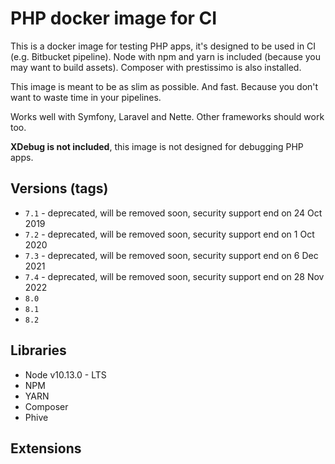 # PHP docker image for CI

This is a docker image for testing PHP apps, it's designed to be used in CI (e.g. Bitbucket pipeline). Node with npm and yarn is included (because you may want to build assets).
Composer with prestissimo is also installed.

This image is meant to be as slim as possible. And fast. Because you don't want to waste time in your pipelines.

Works well with Symfony, Laravel and Nette. Other frameworks should work too.

**XDebug is not included**, this image is not designed for debugging PHP apps.      

## Versions (tags)

- `7.1` - deprecated, will be removed soon, security support end on 24 Oct 2019
- `7.2` - deprecated, will be removed soon, security support end on 1 Oct 2020
- `7.3` - deprecated, will be removed soon, security support end on 6 Dec 2021
- `7.4` - deprecated, will be removed soon, security support end on 28 Nov 2022
- `8.0`
- `8.1`
- `8.2`

## Libraries

- Node v10.13.0 - LTS
- NPM
- YARN
- Composer
- Phive

## Extensions


